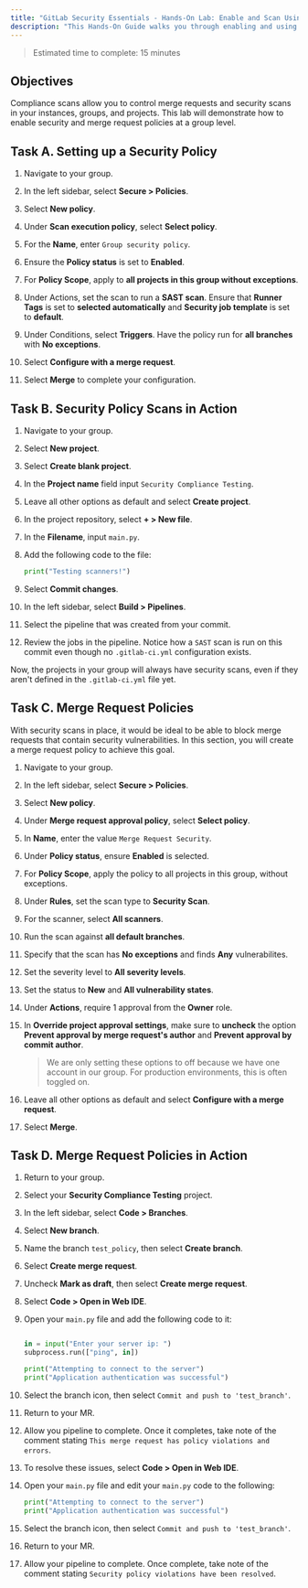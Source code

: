 ```yaml
---
title: "GitLab Security Essentials - Hands-On Lab: Enable and Scan Using a Scan Execution Policy"
description: "This Hands-On Guide walks you through enabling and using a Scan Execution Policy in a GitLab project."
---
```


> Estimated time to complete: 15 minutes

## Objectives

Compliance scans allow you to control merge requests and security scans in your instances, groups, and projects. This lab will demonstrate how to enable security and merge request policies at a group level.

## Task A. Setting up a Security Policy

1. Navigate to your group.

1. In the left sidebar, select **Secure > Policies**.

1. Select **New policy**.

1. Under **Scan execution policy**, select **Select policy**.

1. For the **Name**, enter `Group security policy`.

1. Ensure the **Policy status** is set to **Enabled**.

1. For **Policy Scope**, apply to **all projects in this group without exceptions**.

1. Under Actions, set the scan to run a **SAST scan**. Ensure that **Runner Tags** is set to **selected automatically** and **Security job template** is set to **default**.

1. Under Conditions, select **Triggers**. Have the policy run for **all branches** with **No exceptions**.

1. Select **Configure with a merge request**.

1. Select **Merge** to complete your configuration.

## Task B. Security Policy Scans in Action

1. Navigate to your group.

1. Select **New project**.

1. Select **Create blank project**.

1. In the **Project name** field input `Security Compliance Testing`.

1. Leave all other options as default and select **Create project**.

1. In the project repository, select **+ > New file**.

1. In the **Filename**, input `main.py`.

1. Add the following code to the file:

    ```py
    print("Testing scanners!")
    ```

1. Select **Commit changes**.

1. In the left sidebar, select **Build > Pipelines**.

1. Select the pipeline that was created from your commit.

1. Review the jobs in the pipeline. Notice how a `SAST` scan is run on this commit even though no `.gitlab-ci.yml` configuration exists.

Now, the projects in your group will always have security scans, even if they aren't defined in the `.gitlab-ci.yml` file yet.

## Task C. Merge Request Policies

With security scans in place, it would be ideal to be able to block merge requests that contain security vulnerabilities. In this section, you will create a merge request policy to achieve this goal.

1. Navigate to your group.

1. In the left sidebar, select **Secure > Policies**.

1. Select **New policy**.

1. Under **Merge request approval policy**, select **Select policy**.

1. In **Name**, enter the value `Merge Request Security`.

1. Under **Policy status**, ensure **Enabled** is selected.

1. For **Policy Scope**, apply the policy to all projects in this group, without exceptions.

1. Under **Rules**, set the scan type to **Security Scan**.

1. For the scanner, select **All scanners**.

1. Run the scan against **all default branches**.

1. Specify that the scan has **No exceptions** and finds **Any** vulnerabilites.

1. Set the severity level to **All severity levels**.

1. Set the status to **New** and **All vulnerability states**.

1. Under **Actions**, require 1 approval from the **Owner** role.

1. In **Override project approval settings**, make sure to **uncheck** the option **Prevent approval by merge request's author** and **Prevent approval by commit author**.

    > We are only setting these options to off because we have one account in our group. For production environments, this is often toggled on.

1. Leave all other options as default and select **Configure with a merge request**.

1. Select **Merge**.

## Task D. Merge Request Policies in Action

1. Return to your group.

1. Select your **Security Compliance Testing** project.

1. In the left sidebar, select **Code > Branches**.

1. Select **New branch**.

1. Name the branch `test_policy`, then select **Create branch**.

1. Select **Create merge request**.

1. Uncheck **Mark as draft**, then select **Create merge request**.

1. Select **Code > Open in Web IDE**.

1. Open your `main.py` file and add the following code to it:

    ```py

    in = input("Enter your server ip: ")
    subprocess.run(["ping", in])

    print("Attempting to connect to the server")
    print("Application authentication was successful")
    ```

1. Select the branch icon, then select `Commit and push to 'test_branch'`.

1. Return to your MR.

1. Allow you pipeline to complete. Once it completes, take note of the comment stating `This merge request has policy violations and errors`.

1. To resolve these issues, select **Code > Open in Web IDE**.

1. Open your `main.py` file and edit your `main.py` code to the following:

    ```py
    print("Attempting to connect to the server")
    print("Application authentication was successful")
    ```

1. Select the branch icon, then select `Commit and push to 'test_branch'`.

1. Return to your MR.

1. Allow your pipeline to complete. Once complete, take note of the comment stating `Security policy violations have been resolved`.
